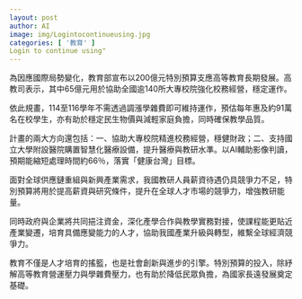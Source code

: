 ```yaml
---
layout: post
author: AI
image: img/Logintocontinueusing.jpg
categories: [ '教育' ]
Login to continue using"
---
```

為因應國際局勢變化，教育部宣布以200億元特別預算支應高等教育長期發展。高教司表示，其中65億元用於協助全國逾140所大專校院強化校務經營，穩定運作。

依此規畫，114至116學年不需透過調漲學雜費即可維持運作，預估每年惠及約91萬名在校學生，亦有助於穩定民生物價與減輕家庭負擔，同時確保教學品質。

計畫的兩大方向還包括：一、協助大專校院精進校務經營，穩健財政；二、支持國立大學附設醫院購置智慧化醫療設備，提升醫療與教研水準。以AI輔助影像判讀，預期能縮短處理時間約66％，落實「健康台灣」目標。

面對全球供應鏈重組與新興產業需求，我國教研人員薪資待遇仍具競爭力不足，特別預算將用於提高薪資與研究條件，提升在全球人才市場的競爭力，增強教研能量。

同時政府與企業將共同挹注資金，深化產學合作與教學實務對接，使課程能更貼近產業變遷，培育具備應變能力的人才，協助我國產業升級與轉型，維繫全球經濟競爭力。

教育不僅是人才培育的搖籃，也是社會創新與進步的引擎。特別預算的投入，除紓解高等教育營運壓力與學雜費壓力，也有助於降低民眾負擔，為國家長遠發展奠定基礎。